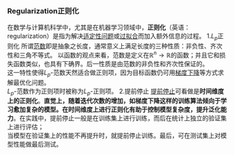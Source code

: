 ### Regularization正则化
在数学与计算机科学中，尤其是在机器学习领域中，**正则化**（英语：regularization）是指为解决[适定性问题](https://zh.wikipedia.org/wiki/%E9%80%82%E5%AE%9A%E6%80%A7%E9%97%AE%E9%A2%98 "适定性问题")或[过拟合](https://zh.wikipedia.org/wiki/%E8%BF%87%E6%8B%9F%E5%90%88 "过拟合")而加入额外信息的过程。
1.$L_p$正则化
所谓[范数](https://zh.wikipedia.org/wiki/%E8%8C%83%E6%95%B0 "范数")即是抽象之长度，通常意义上满足长度的三种性质：非负性、齐次性和三角不等式。
以函数的观点来看，范数是定义在${\mathbb {R} ^{n}\to \mathbb {R} }$的函数；并且它和损失函数类似，也具有下确界。后一性质是由范数的非负性和齐次性保证的。  
这一特性使得$L_p$-范数天然适合做正则项，因为目标函数仍可用[梯度下降](https://zh.wikipedia.org/wiki/%E6%A2%AF%E5%BA%A6%E4%B8%8B%E9%99%8D "梯度下降")等方式求解最优化问题。  
$L_p$-范数作为正则项时被称为$L_p$-正则项。
2.提前停止
[提前停止](https://zh.wikipedia.org/wiki/%E6%8F%90%E5%89%8D%E5%81%9C%E6%AD%A2 "提前停止")可看做是**时间维度上的正则化**。**直觉上，随着迭代次数的增加，如梯度下降这样的训练算法倾向于学习愈加复杂的模型。在时间维度上进行正则化有助于控制模型复杂度，提升泛化能力**。在实践中，提前停止一般是在训练集上进行训练，而后在统计上独立的验证集上进行评估；  
当模型在验证集上的性能不再提升时，就提前停止训练。最后，可在测试集上对模型性能做最后测试。

